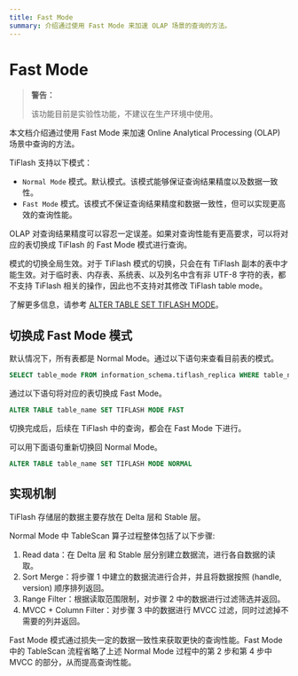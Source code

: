 ```yaml
---
title: Fast Mode
summary: 介绍通过使用 Fast Mode 来加速 OLAP 场景的查询的方法。
---
```


# Fast Mode

> **警告：**
>
> 该功能目前是实验性功能，不建议在生产环境中使用。

本文档介绍通过使用 Fast Mode 来加速 Online Analytical Processing (OLAP) 场景中查询的方法。

TiFlash 支持以下模式：

- `Normal Mode` 模式。默认模式。该模式能够保证查询结果精度以及数据一致性。
- `Fast Mode` 模式。该模式不保证查询结果精度和数据一致性，但可以实现更高效的查询性能。

OLAP 对查询结果精度可以容忍一定误差。如果对查询性能有更高要求，可以将对应的表切换成 TiFlash 的 Fast Mode 模式进行查询。

模式的切换全局生效。对于 TiFlash 模式的切换，只会在有 TiFlash 副本的表中才能生效。对于临时表、内存表、系统表、以及列名中含有非 UTF-8 字符的表，都不支持 TiFlash 相关的操作，因此也不支持对其修改 TiFlash table mode。

了解更多信息，请参考 [ALTER TABLE SET TIFLASH MODE](/sql-statements/sql-statement-set-tiflash-mode.md)。

## 切换成 Fast Mode 模式

默认情况下，所有表都是 Normal Mode。通过以下语句来查看目前表的模式。

```sql
SELECT table_mode FROM information_schema.tiflash_replica WHERE table_name = 'table_name' AND table_schema = 'database_name'
```

通过以下语句将对应的表切换成 Fast Mode。


```sql
ALTER TABLE table_name SET TIFLASH MODE FAST
```

切换完成后，后续在 TiFlash 中的查询，都会在 Fast Mode 下进行。

可以用下面语句重新切换回 Normal Mode。

```sql
ALTER TABLE table_name SET TIFLASH MODE NORMAL
```

## 实现机制

TiFlash 存储层的数据主要存放在 Delta 层和 Stable 层。

Normal Mode 中 TableScan 算子过程整体包括了以下步骤:

1. Read data：在 Delta 层 和 Stable 层分别建立数据流，进行各自数据的读取。
2. Sort Merge：将步骤 1 中建立的数据流进行合并，并且将数据按照 (handle, version) 顺序排列返回。
3. Range Filter：根据读取范围限制，对步骤 2 中的数据进行过滤筛选并返回。
4. MVCC + Column Filter：对步骤 3 中的数据进行 MVCC 过滤，同时过滤掉不需要的列并返回。

Fast Mode 模式通过损失一定的数据一致性来获取更快的查询性能。Fast Mode 中的 TableScan 流程省略了上述 Normal Mode 过程中的第 2 步和第 4 步中 MVCC 的部分，从而提高查询性能。